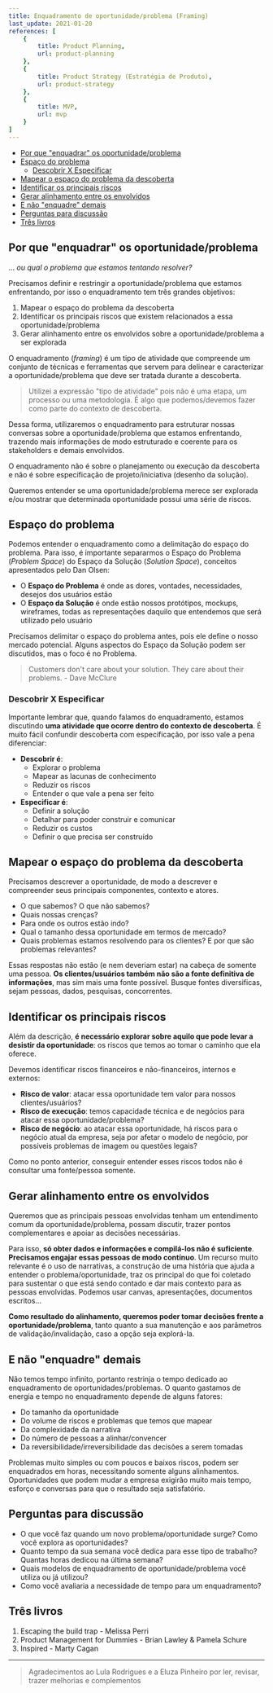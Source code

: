 ```yaml
---
title: Enquadramento de oportunidade/problema (Framing)
last_update: 2021-01-20
references: [
    {
        title: Product Planning,
        url: product-planning
    },
    {
        title: Product Strategy (Estratégia de Produto),
        url: product-strategy
    },
    {
        title: MVP,
        url: mvp
    }
]
---
```


- [Por que "enquadrar" os oportunidade/problema](#por-que-enquadrar-os-oportunidadeproblema)
- [Espaço do problema](#espaço-do-problema)
  - [Descobrir X Especificar](#descobrir-x-especificar)
- [Mapear o espaço do problema da descoberta](#mapear-o-espaço-do-problema-da-descoberta)
- [Identificar os principais riscos](#identificar-os-principais-riscos)
- [Gerar alinhamento entre os envolvidos](#gerar-alinhamento-entre-os-envolvidos)
- [E não "enquadre" demais](#e-não-enquadre-demais)
- [Perguntas para discussão](#perguntas-para-discussão)
- [Três livros](#três-livros)

## Por que "enquadrar" os oportunidade/problema

... _ou qual o problema que estamos tentando resolver?_

Precisamos definir e restringir a oportunidade/problema que estamos enfrentando, por isso o enquadramento tem três grandes objetivos:

1. Mapear o espaço do problema da descoberta
2. Identificar os principais riscos que existem relacionados a essa oportunidade/problema
3. Gerar alinhamento entre os envolvidos sobre a oportunidade/problema a ser explorada

O enquadramento (_framing_) é um tipo de atividade que compreende um conjunto de técnicas e ferramentas que servem para delinear e caracterizar a oportunidade/problema que deve ser tratada durante a descoberta.

> Utilizei a expressão "tipo de atividade" pois não é uma etapa, um processo ou uma metodologia. É algo que podemos/devemos fazer como parte do contexto de descoberta.

Dessa forma, utilizaremos o enquadramento para estruturar nossas conversas sobre a oportunidade/problema que estamos enfrentando, trazendo mais informações de modo estruturado e coerente para os stakeholders e demais envolvidos.

O enquadramento não é sobre o planejamento ou execução da descoberta e não é sobre especificação de projeto/iniciativa (desenho da solução).

Queremos entender se uma oportunidade/problema merece ser explorada e/ou mostrar que determinada oportunidade possui uma série de riscos.

## Espaço do problema

Podemos entender o enquadramento como a delimitação do espaço do problema. Para isso, é importante separarmos o Espaço do Problema (_Problem Space_) do Espaço da Solução (_Solution Space_), conceitos apresentados pelo Dan Olsen:

- O **Espaço do Problema** é onde as dores, vontades, necessidades, desejos dos usuários estão
- O **Espaço da Solução** é onde estão nossos protótipos, mockups, wireframes, todas as representações daquilo que entendemos que será utilizado pelo usuário

Precisamos delimitar o espaço do problema antes, pois ele define o nosso mercado potencial. Alguns aspectos do Espaço da Solução podem ser discutidos, mas o foco é no Problema.

> Customers don't care about your solution. They care about their problems. - Dave McClure

### Descobrir X Especificar

Importante lembrar que, quando falamos do enquadramento, estamos discutindo **uma atividade que ocorre dentro do contexto de descoberta**. É muito fácil confundir descoberta com especificação, por isso vale a pena diferenciar:

- **Descobrir é**:
  - Explorar o problema
  - Mapear as lacunas de conhecimento
  - Reduzir os riscos
  - Entender o que vale a pena ser feito
- **Especificar é**:
  - Definir a solução
  - Detalhar para poder construir e comunicar
  - Reduzir os custos
  - Definir o que precisa ser construído

## Mapear o espaço do problema da descoberta

Precisamos descrever a oportunidade, de modo a descrever e compreender seus principais componentes, contexto e atores.

- O que sabemos? O que não sabemos?
- Quais nossas crenças?
- Para onde os outros estão indo?
- Qual o tamanho dessa oportunidade em termos de mercado?
- Quais problemas estamos resolvendo para os clientes? E por que são problemas relevantes?

Essas respostas não estão (e nem deveriam estar) na cabeça de somente uma pessoa. **Os clientes/usuários também não são a fonte definitiva de informações**, mas sim mais uma fonte possível. Busque fontes diversificas, sejam pessoas, dados, pesquisas, concorrentes.

## Identificar os principais riscos

Além da descrição, **é necessário explorar sobre aquilo que pode levar a desistir da oportunidade**: os riscos que temos ao tomar o caminho que ela oferece.

Devemos identificar riscos financeiros e não-financeiros, internos e externos:

- **Risco de valor**: atacar essa oportunidade tem valor para nossos clientes/usuários?
- **Risco de execução**: temos capacidade técnica e de negócios para atacar essa oportunidade/problema?
- **Risco de negócio**: ao atacar essa oportunidade, há riscos para o negócio atual da empresa, seja por afetar o modelo de negócio, por possíveis problemas de imagem ou questões legais?

Como no ponto anterior, conseguir entender esses riscos todos não é consultar uma fonte/pessoa somente.

## Gerar alinhamento entre os envolvidos

Queremos que as principais pessoas envolvidas tenham um entendimento comum da oportunidade/problema, possam discutir, trazer pontos complementares e apoiar as decisões necessárias.

Para isso, **só obter dados e informações e compilá-los não é suficiente**. **Precisamos engajar essas pessoas de modo contínuo**. Um recurso muito relevante é o uso de narrativas, a construção de uma história que ajuda a entender o problema/oportunidade, traz os principal do que foi coletado para sustentar o que está sendo contado e dar mais contexto para as pessoas envolvidas. Podemos usar canvas, apresentações, documentos escritos...

**Como resultado do alinhamento, queremos poder tomar decisões frente a oportunidade/problema**, tanto quanto a sua manutenção e aos parâmetros de validação/invalidação, caso a opção seja explorá-la.

## E não "enquadre" demais

Não temos tempo infinito, portanto restrinja o tempo dedicado ao enquadramento de oportunidades/problemas. O quanto gastamos de energia e tempo no enquadramento depende de alguns fatores:

- Do tamanho da oportunidade
- Do volume de riscos e problemas que temos que mapear
- Da complexidade da narrativa
- Do número de pessoas a alinhar/convencer
- Da reversibilidade/irreversibilidade das decisões a serem tomadas

Problemas muito simples ou com poucos e baixos riscos, podem ser enquadrados em horas, necessitando somente alguns alinhamentos. Oportunidades que podem mudar a empresa exigirão muito mais tempo, esforço e conversas para que o resultado seja satisfatório.

## Perguntas para discussão

- O que você faz quando um novo problema/oportunidade surge? Como você explora as oportunidades?
- Quanto tempo da sua semana você dedica para esse tipo de trabalho? Quantas horas dedicou na última semana?
- Quais modelos de enquadramento de oportunidade/problema você utiliza ou já utilizou?
- Como você avaliaria a necessidade de tempo para um enquadramento?

## Três livros

1. Escaping the build trap - Melissa Perri
2. Product Management for Dummies - Brian Lawley & Pamela Schure
3. Inspired - Marty Cagan

---

> Agradecimentos ao Lula Rodrigues e a Eluza Pinheiro por ler, revisar, trazer melhorias e complementos
